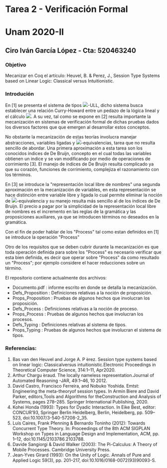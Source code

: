 # Tarea 2 - Verificación Formal 
# Unam 2020-II
## Ciro Iván García López - Cta: 520463240

### Objetivo

Mecanizar en Coq el artículo: Heuvel, B. & Perez, J., Session Type Systems based on Linear Logic: Classical versus Intuitionistic. 

### Introdución

En [1] se presenta el sistema de tipos <img src="https://render.githubusercontent.com/render/math?math=\pi">-ULL, dicho sistema busca establecer una relación Curry-Howard entre un pedazo de la lógica lineal y el cálculo <img src="https://render.githubusercontent.com/render/math?math=\pi">. A su vez, tal como se expone en [2] resulta importante la mecanización en sistemas de verificación formal de dichas pruebas dados los diversos factores que que emergen al desarrollar estos conceptos. 

No obstante la mecanización de estas teorías involucra manejar abstracciones, variables ligadas y <img src="https://render.githubusercontent.com/render/math?math=\alpha">-equivalencias, tarea que no resulta sencillo de abordar. Una primera aproximación a esta tarea son los conocidos índices de De Bruijn, concepto en el cual todas las variables obtienen un indice y se van modificando por medio de operaciones de corrimiento [3]. El manejo de índices de De Bruijn resulta complicado ya que su corazón, funciones de corrimiento, complejiza el razonamiento con los términos.

En [3] se introduce la "representación local libre de nombres" una segunda aproximación en la mecanización de variables, en esta representación se hace distinción entre variable libre y ligada lo cual permite eliminar la noción de <img src="https://render.githubusercontent.com/render/math?math=\alpha">-equivalencia y su manejo resulta más sencillo al de los índices de De Bruijn. El precio a pagar por la simplicidad de la representación local libre de nombres es el incremento en las reglas de la gramática y las proposiciones auxiliares, ya que se introducen términos no deseados en la gramática. 

Con el fin de poder hablar de los "Process" tal como estan definidos en [1] se introduce la operación "Process"

Otro de los requisitos que se deben cubrir durante la mecanización es que toda operación definida para sobre los "Process" es necesario verificar que esta bien definida, es decir que operar sobre "Process" da como resultado un "Process"; por ejemplo considere el hacer reducciones sobre un término.

El repositorio contiene actualmente dos archivos:

- Documento.pdf : informe escrito en donde se detalla la mecanización. 
- Defs\_Proposition : Definiciones relativas a la noción de proposición.
- Props\_Proposition : Pruebas de algunos hechos que involucran los proposición.
- Defs\_Process : Definiciones relativas a la noción de proceso.
- Props\_Process : Pruebas de algunos hechos que involucran los procesos.
- Defs\_Typing : Definiciones relativas al sistema de tipos.
- Props\_Typing : Pruebas de algunos hechos que involucran el sistema de tipos.

### Referencias: 
1. Bas van den Heuvel and Jorge A. P ́erez.  Session type systems based on linear logic: Classicalversus intuitionistic.Electronic Proceedings in Theoretical Computer Science, 314:1–11, Apr2020.
2. Arthur Chargu ́eraud.  The locally nameless representation.Journal of Automated Reasoning -JAR, 49:1–46, 10 2012.
3. David Castro, Francisco Ferreira, and Nobuko Yoshida.  Emtst: Engineering the meta-theoryof  session  types.   In  Armin  Biere  and  David  Parker,  editors,Tools and Algorithms for theConstruction and Analysis of Systems, pages 278–285. Springer International Publishing, 2020.
4. Kohei Honda (1993): Types for Dyadic Interaction. In Eike Best, editor: CONCUR’93, Springer Berlin Heidelberg, Berlin, Heidelberg, pp. 509–523, doi:10.1007/3-540-57208-2_35.
5. Luís Caires, Frank Pfenning & Bernardo Toninho (2012): Towards Concurrent Type Theory. In: Proceedings of the 8th ACM SIGPLAN Workshop on Types in Language Design and Implementation, ACM, pp. 1–12, doi:10.1145/2103786.2103788.
6. Davide Sangiorgi & David Walker (2003): The Pi-Calculus: A Theory of Mobile Processes. Cambridge University Press.
7. Jean-Yves Girard (1993): On the Unity of Logic. Annals of Pure and Applied Logic 59(3), pp. 201–217, doi:10.1016/0168-0072(93)90093-S.
